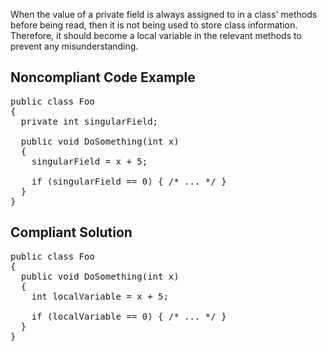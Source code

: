When the value of a private field is always assigned to in a class' methods before being read, then it is not being used to store class
information. Therefore, it should become a local variable in the relevant methods to prevent any misunderstanding.

## Noncompliant Code Example

<pre>
public class Foo
{
  private int singularField;

  public void DoSomething(int x)
  {
    singularField = x + 5;

    if (singularField == 0) { /* ... */ }
  }
}
</pre>

## Compliant Solution

<pre>
public class Foo
{
  public void DoSomething(int x)
  {
    int localVariable = x + 5;

    if (localVariable == 0) { /* ... */ }
  }
}
</pre>